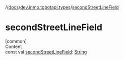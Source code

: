 //[docs](../../index.md)/[dev.inmo.tgbotapi.types](index.md)/[secondStreetLineField](second-street-line-field.md)



# secondStreetLineField  
[common]  
Content  
const val [secondStreetLineField](second-street-line-field.md): [String](https://kotlinlang.org/api/latest/jvm/stdlib/kotlin/-string/index.html)  



